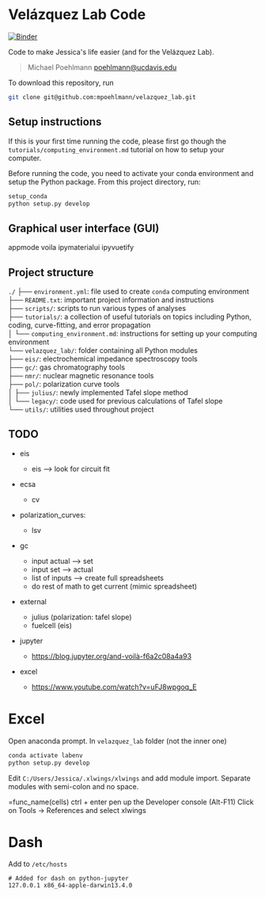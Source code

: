 # Velázquez Lab Code

[![Binder](https://mybinder.org/badge_logo.svg)](https://mybinder.org/v2/gh/mpoehlmann/velazquez_lab/main?filepath=app.ipynb)

Code to make Jessica's life easier (and for the Velázquez Lab).

> Michael Poehlmann
> poehlmann@ucdavis.edu

To download this repository, run
```bash
git clone git@github.com:mpoehlmann/velazquez_lab.git
```

## Setup instructions
If this is your first time running the code, please first go though the ``tutorials/computing_environment.md`` tutorial on how to setup your computer.

Before running the code, you need to activate your conda environment and setup the Python package.
From this project directory, run:
```bash
setup_conda
python setup.py develop
```

## Graphical user interface (GUI)
appmode
voila
ipymaterialui
ipyvuetify


## Project structure
``./``
├── ``environment.yml``: file used to create ``conda`` computing environment <br>
├── ``README.txt``: important project information and instructions <br>
├── ``scripts/``: scripts to run various types of analyses <br>
├── ``tutorials/``: a collection of useful tutorials on topics including Python, coding, curve-fitting, and error propagation <br>
│   └── ``computing_environment.md``: instructions for setting up your computing environment <br>
└── ``velazquez_lab/``: folder containing all Python modules <br>
    ├── ``eis/``: electrochemical impedance spectroscopy tools <br>
    ├── ``gc/``: gas chromatography tools <br>
    ├── ``nmr/``: nuclear magnetic resonance tools <br>
    ├── ``pol/``: polarization curve tools <br>
    │   ├── ``julius/``: newly implemented Tafel slope method <br>
    │   └── ``legacy/``: code used for previous calculations of Tafel slope <br>
    └── ``utils/``: utilities used throughout project <br>




## TODO
- eis
  - eis --> look for circuit fit

- ecsa
  - cv
- polarization_curves:
  - lsv

- gc
  - input actual --> set
  - input set --> actual
  - list of inputs --> create full spreadsheets
  - do rest of math to get current (mimic spreadsheet)

- external
  - julius (polarization: tafel slope)
  - fuelcell (eis)

- jupyter
  - https://blog.jupyter.org/and-voilà-f6a2c08a4a93
- excel
  - https://www.youtube.com/watch?v=uFJ8wpgoq_E


# Excel

Open anaconda prompt.
In ``velazquez_lab`` folder (not the inner one)
```bash
conda activate labenv
python setup.py develop
```

Edit ``C:/Users/Jessica/.xlwings/xlwings`` and add module import. Separate modules with semi-colon and no space.

=func_name(cells)
ctrl + enter
pen up the Developer console (Alt-F11) Click on Tools -> References and select xlwings



# Dash
Add to ``/etc/hosts``
```
# Added for dash on python-jupyter
127.0.0.1 x86_64-apple-darwin13.4.0
```